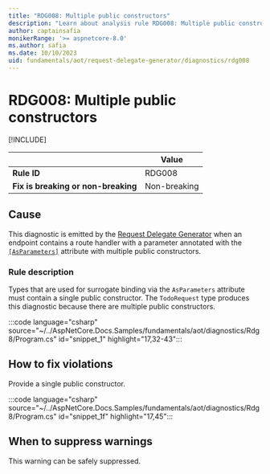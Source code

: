 ```yaml
---
title: "RDG008: Multiple public constructors"
description: "Learn about analysis rule RDG008: Multiple public constructors"
author: captainsafia
monikerRange: '>= aspnetcore-8.0'
ms.author: safia
ms.date: 10/10/2023
uid: fundamentals/aot/request-delegate-generator/diagnostics/rdg008
---
```

# RDG008: Multiple public constructors

[!INCLUDE[](~/includes/not-latest-version.md)]

| | Value |
|-|-|
| **Rule ID** |RDG008|
| **Fix is breaking or non-breaking** |Non-breaking|

## Cause

This diagnostic is emitted by the [Request Delegate Generator](/aspnet/core/fundamentals/aot/request-delegate-generator/rdg) when an endpoint contains a route handler with a parameter annotated with the [`[AsParameters]`](xref:Microsoft.AspNetCore.Http.AsParametersAttribute) attribute with multiple public constructors.

### Rule description

Types that are used for surrogate binding via the `AsParameters` attribute must contain a single public constructor. The `TodoRequest` type produces this diagnostic because there are multiple public constructors.

<!--Sample code requires removing https from properties/launchsettings.json
 -->
:::code language="csharp" source="~/../AspNetCore.Docs.Samples/fundamentals/aot/diagnostics/Rdg8/Program.cs" id="snippet_1" highlight="17,32-43":::

## How to fix violations

Provide a single public constructor.

:::code language="csharp" source="~/../AspNetCore.Docs.Samples/fundamentals/aot/diagnostics/Rdg8/Program.cs" id="snippet_1f" highlight="17,45":::

## When to suppress warnings

This warning can be safely suppressed.
